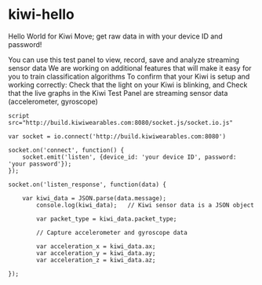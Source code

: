 kiwi-hello
==========

Hello World for Kiwi Move; get raw data in with your device ID and password!

You can use this test panel to view, record, save and analyze streaming sensor data
We are working on additional features that will make it easy for you to train classification algorithms
To confirm that your Kiwi is setup and working correctly:
Check that the light on your Kiwi is blinking, and
Check that the live graphs in the Kiwi Test Panel are streaming sensor data (accelerometer, gyroscope)

	script src="http://build.kiwiwearables.com:8080/socket.js/socket.io.js"
					
	var socket = io.connect('http://build.kiwiwearables.com:8080')
	
	socket.on('connect', function() {
		socket.emit('listen', {device_id: 'your device ID', password: 'your password'});
	});
	
	socket.on('listen_response', function(data) {
		
		var kiwi_data = JSON.parse(data.message);
			console.log(kiwi_data);   // Kiwi sensor data is a JSON object
		
			var packet_type = kiwi_data.packet_type;  
	
			// Capture accelerometer and gyroscope data
		
			var acceleration_x = kiwi_data.ax;
			var acceleration_y = kiwi_data.ay;
			var acceleration_z = kiwi_data.az;
			
	});
